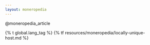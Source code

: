 ```yaml
---
layout: moneropedia
---
```


@moneropedia_article

{% t global.lang_tag %}
{% tf resources/moneropedia/locally-unique-host.md %}
